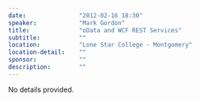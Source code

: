 ```yaml
---
date:               "2012-02-16 18:30"
speaker:            "Mark Gordon"
title:              "oData and WCF REST Services"
subtitle:           ""
location:           "Lone Star College - Montgomery"
location-detail:    ""
sponsor:            ""
description:        ""
---
```

No details provided.

